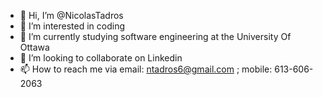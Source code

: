 - 👋 Hi, I’m @NicolasTadros
- 👀 I’m interested in coding
- 🌱 I’m currently studying software engineering at the University Of Ottawa
- 💞️ I’m looking to collaborate on Linkedin
- 📫 How to reach me via email: ntadros6@gmail.com ;  mobile: 613-606-2063 
  
